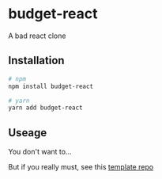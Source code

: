 # budget-react

A bad react clone

## Installation

```bash
# npm
npm install budget-react

# yarn
yarn add budget-react
```

## Useage

You don't want to...

But if you really must, see this [template repo](https://github.com/JoeMcCleery/budget-react-template)
